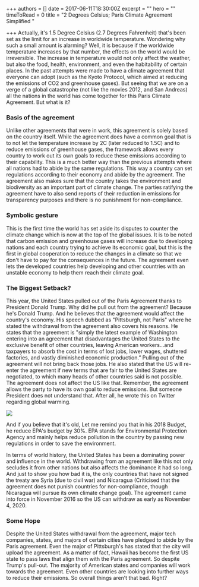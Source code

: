 +++
authors = []
date = 2017-06-11T18:30:00Z
excerpt = ""
hero = ""
timeToRead = 0
title = "2 Degrees Celsius; Paris Climate Agreement Simplified "

+++
Actually, it's 1.5 Degree Celsius (2.7 Degrees Fahrenheit) that's been set as the limit for an increase in worldwide temperature. Wondering why such a small amount is alarming? Well, it is because if the worldwide temperature increases by that number, the effects on the world would be irreversible. The increase in temperature would not only affect the weather, but also the food, health, environment, and even the habitability of certain places. In the past attempts were made to have a climate agreement that everyone can adopt (such as the Kyoto Protocol, which aimed at reducing the emissions of CO2 and greenhouse gases). But seeing that we are on a verge of a global catastrophe (not like the movies 2012, and San Andreas) all the nations in the world has come together for this Paris Climate Agreement. But what is it?

### Basis of the agreement

Unlike other agreements that were in work, this agreement is solely based on the country itself. While the agreement does have a common goal that is to not let the temperature increase by 2C (later reduced to 1.5C) and to reduce emissions of greenhouse gases, the framework allows every country to work out its own goals to reduce these emissions according to their capability. This is a much better way than the previous attempts where all nations had to abide by the same regulations. This way a country can set regulations according to their economy and abide by the agreement. The agreement also makes sure that the country takes the environment and biodiversity as an important part of climate change. The parties ratifying the agreement have to also send reports of their reduction in emissions for transparency purposes and there is no punishment for non-compliance.

### Symbolic gesture

This is the first time the world has set aside its disputes to counter the climate change which is now at the top of the global issues. It is to be noted that carbon emission and greenhouse gases will increase due to developing nations and each country trying to achieve its economic goal, but this is the first in global cooperation to reduce the changes in a climate so that we don't have to pay for the consequences in the future. The agreement even lets the developed countries help developing and other countries with an unstable economy to help them reach their climate goal.

### The Biggest Setback?

This year, the United States pulled out of the Paris Agreement thanks to President Donald Trump. Why did he pull out from the agreement? Because he's Donald Trump. And he believes that the agreement would affect the country's economy. His speech dubbed as "Pittsburgh, not Paris" where he stated the withdrawal from the agreement also covers his reasons. He states that the agreement is "simply the latest example of Washington entering into an agreement that disadvantages the United States to the exclusive benefit of other countries, leaving American workers…and taxpayers to absorb the cost in terms of lost jobs, lower wages, shuttered factories, and vastly diminished economic production.” Pulling out of the agreement will not bring back those jobs. He also stated that the US will re-enter the agreement if new terms that are fair to the United States are negotiated, to which many heads of other countries said is not possible. The agreement does not affect the US like that. Remember, the agreement allows the party to have its own goal to reduce emissions. But someone President does not understand that. After all, he wrote this on Twitter regarding global warming.

![](/images/screenshot-2020-06-04-at-1-16-49-am.png)

And if you believe that it's old, Let me remind you that in his 2018 Budget, he reduce EPA's budget by 30%. EPA stands for Environmental Protection Agency and mainly helps reduce pollution in the country by passing new regulations in order to save the environment.

In terms of world history, the United States has been a dominating power and influence in the world. Withdrawing from an agreement like this not only secludes it from other nations but also affects the dominance it had so long. And just to show you how bad it is, the only countries that have not signed the treaty are Syria (due to civil war) and Nicaragua (Criticised that the agreement does not punish countries for non-compliance, though Nicaragua will pursue its own climate change goal). The agreement came into force in November 2016 so the US can withdraw as early as November 4, 2020.

### Some Hope

Despite the United States withdrawal from the agreement, major tech companies, states, and majors of certain cities have pledged to abide by the Paris agreement. Even the major of Pittsburgh's has stated that the city will upload the agreement. As a matter of fact, Hawaii has become the first US state to pass laws that align them with the Paris agreement. So despite Trump's pull-out. The majority of American states and companies will work towards the agreement. Even other countries are looking into further ways to reduce their emissions. So overall things aren’t that bad. Right?